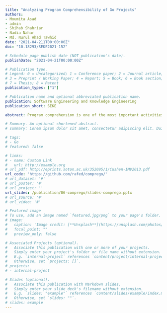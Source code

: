 ```yaml
---
title: "Analyzing Program Comprehensibility of Go Projects"
authors:
- Moumita Asad
- admin
- Shihab Shahriar
- Nadia Nahar
- Md. Nurul Ahad Tawhid
date: "2021-04-211T00:00:00Z"
doi: "10.18293/SEKE2021-152"

# Schedule page publish date (NOT publication's date).
publishDate: "2021-04-21T00:00:00Z"

# Publication type.
# Legend: 0 = Uncategorized; 1 = Conference paper; 2 = Journal article;
# 3 = Preprint / Working Paper; 4 = Report; 5 = Book; 6 = Book section;
# 7 = Thesis; 8 = Patent
publication_types: ["1"]

# Publication name and optional abbreviated publication name.
publication: Software Engineering and Knowledge Engineering
publication_short: SEKE

abstract: Program comprehension is one of the most important activities in developing and maintaining software. Although existing studies have examined aspects of Go such as design patterns, code smells and comment density, the comprehensibility of Go has not been explored yet. This study analyzes the comprehensibility of Go by comparing it with Java based on five metrics namely Too Long Files, Too Long Methods, Nesting Depth, Lack of Cohesive Comments and Duplicate Comments. For comparison, 50 popular, diverse and open-source projects are selected from each language. Results show that Go projects outperform Java in terms of Nesting Depth, Lack of Cohesive Comments and Duplicate Comments.

# Summary. An optional shortened abstract.
# summary: Lorem ipsum dolor sit amet, consectetur adipiscing elit. Duis posuere tellus ac convallis placerat. Proin tincidunt magna sed ex sollicitudin condimentum.

# tags:
# - Go
# featured: false

# links:
# - name: Custom Link
#   url: http://example.org
# url_pdf: http://eprints.soton.ac.uk/352095/1/Cushen-IMV2013.pdf
url_code: 'https://github.com/rafed/comprego/'
# url_dataset: '#'
# url_poster: '#'
# url_project: ''
url_slides: /publication/06-comprego/slides-comprego.pptx
# url_source: '#'
# url_video: '#'

# Featured image
# To use, add an image named `featured.jpg/png` to your page's folder. 
# image:
#   caption: 'Image credit: [**Unsplash**](https://unsplash.com/photos/pLCdAaMFLTE)'
#   focal_point: ""
#   preview_only: false

# Associated Projects (optional).
#   Associate this publication with one or more of your projects.
#   Simply enter your project's folder or file name without extension.
#   E.g. `internal-project` references `content/project/internal-project/index.md`.
#   Otherwise, set `projects: []`.
# projects:
# - internal-project

# Slides (optional).
#   Associate this publication with Markdown slides.
#   Simply enter your slide deck's filename without extension.
#   E.g. `slides: "example"` references `content/slides/example/index.md`.
#   Otherwise, set `slides: ""`.
# slides: example
---
```


<!-- {{% callout note %}}
Click the *Cite* button above to demo the feature to enable visitors to import publication metadata into their reference management software.
{{% /callout %}} -->

<!-- {{% callout note %}}
Create your slides in Markdown - click the *Slides* button to check out the example.
{{% /callout %}} -->

<!-- Supplementary notes can be added here, including [code, math, and images](https://wowchemy.com/docs/writing-markdown-latex/). -->
